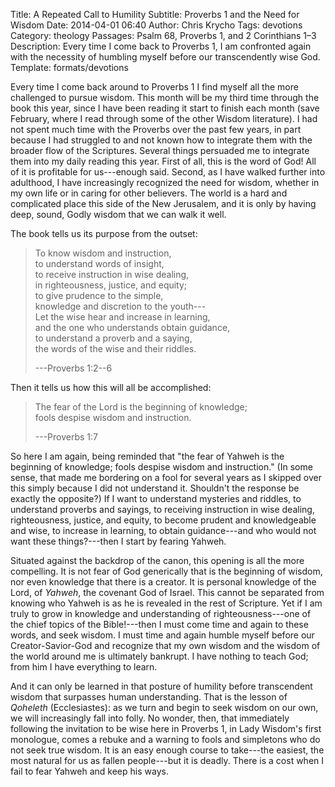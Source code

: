 Title: A Repeated Call to Humility
Subtitle: Proverbs 1 and the Need for Wisdom
Date: 2014-04-01 06:40
Author: Chris Krycho
Tags: devotions
Category: theology
Passages: Psalm 68, Proverbs 1, and 2 Corinthians 1&ndash;3
Description: Every time I come back to Proverbs 1, I am confronted again with the necessity of humbling myself before our transcendently wise God.
Template: formats/devotions

Every time I come back around to Proverbs 1 I find myself all the more
challenged to pursue wisdom. This month will be my third time through the book
this year, since I have been reading it start to finish each month (save
February, where I read through some of the other Wisdom literature). I had not
spent much time with the Proverbs over the past few years, in part because I had
struggled to and not known how to integrate them with the broader flow of the
Scriptures. Several things persuaded me to integrate them into my daily reading
this year. First of all, this is the word of God! All of it is profitable for
us---enough said. Second, as I have walked further into adulthood, I have
increasingly recognized the need for wisdom, whether in my own life or in caring
for other believers. The world is a hard and complicated place this side of the
New Jerusalem, and it is only by having deep, sound, Godly wisdom that we can
walk it well.

The book tells us its purpose from the outset:

> To know wisdom and instruction,  
> to understand words of insight,  
> to receive instruction in wise dealing,  
> in righteousness, justice, and equity;  
> to give prudence to the simple,  
> knowledge and discretion to the youth---   
> Let the wise hear and increase in learning,  
> and the one who understands obtain guidance,  
> to understand a proverb and a saying,  
> the words of the wise and their riddles.
>
> ---Proverbs 1:2--6

Then it tells us how this will all be accomplished:

> The fear of the <span class=smcp>Lord</span> is the beginning of knowledge;  
> fools despise wisdom and instruction.
> 
> ---Proverbs 1:7

So here I am again, being reminded that "the fear of Yahweh is the beginning of
knowledge; fools despise wisdom and instruction." (In some sense, that made me
bordering on a fool for several years as I skipped over this simply because I
did not understand it. Shouldn't the response be exactly the opposite?) If I
want to understand mysteries and riddles, to understand proverbs and sayings, to
receiving instruction in wise dealing, righteousness, justice, and equity, to
become prudent and knowledgeable and wise, to increase in learning, to obtain
guidance---and who would not want these things?---then I start by fearing
Yahweh.

Situated against the backdrop of the canon, this opening is all the more
compelling. It is not fear of God generically that is the beginning of wisdom,
nor even knowledge that there is a creator. It is personal knowledge of the
<span class=smcp>Lord</span>, of *Yahweh*, the covenant God of Israel. This
cannot be separated from knowing who Yahweh is as he is revealed in the rest of
Scripture. Yet if I am truly to grow in knowledge and understanding of
righteousness---one of the chief topics of the Bible!---then I must come time
and again to these words, and seek wisdom. I must time and again humble myself
before our Creator-Savior-God and recognize that my own wisdom and the wisdom of
the world around me is ultimately bankrupt. I have nothing to teach God; from
him I have everything to learn.

And it can only be learned in that posture of humility before transcendent
wisdom that surpasses human understanding. That is the lesson of *Qoheleth*
(Ecclesiastes): as we turn and begin to seek wisdom on our own, we will
increasingly fall into folly. No wonder, then, that immediately following the
invitation to be wise here in Proverbs 1, in Lady Wisdom's first monologue,
comes a rebuke and a warning to fools and simpletons who do not seek true
wisdom. It is an easy enough course to take---the easiest, the most natural for
us as fallen people---but it is deadly. There is a cost when I fail to fear
Yahweh and keep his ways.